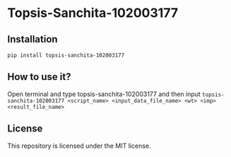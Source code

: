 # Topsis-Sanchita-102003177

## Installation
```pip install topsis-sanchita-102003177```

## How to use it?
Open terminal and type topsis-sanchita-102003177 and then input
```topsis-sanchita-102003177 <script_name> <input_data_file_name> <wt> <imp> <result_file_name>```

## License
This repository is licensed under the MIT license. 

